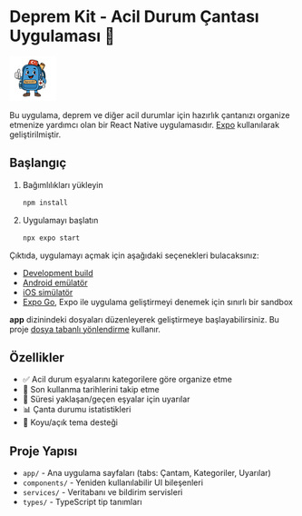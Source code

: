 # Deprem Kit - Acil Durum Çantası Uygulaması 🎒

![Welcome](assets/images/readme.png)

Bu uygulama, deprem ve diğer acil durumlar için hazırlık çantanızı organize etmenize yardımcı olan bir React Native uygulamasıdır. [Expo](https://expo.dev) kullanılarak geliştirilmiştir.

## Başlangıç

1. Bağımlılıkları yükleyin

   ```bash
   npm install
   ```

2. Uygulamayı başlatın

   ```bash
   npx expo start
   ```

Çıktıda, uygulamayı açmak için aşağıdaki seçenekleri bulacaksınız:

- [Development build](https://docs.expo.dev/develop/development-builds/introduction/)
- [Android emülatör](https://docs.expo.dev/workflow/android-studio-emulator/)
- [iOS simülatör](https://docs.expo.dev/workflow/ios-simulator/)
- [Expo Go](https://expo.dev/go), Expo ile uygulama geliştirmeyi denemek için sınırlı bir sandbox

**app** dizinindeki dosyaları düzenleyerek geliştirmeye başlayabilirsiniz. Bu proje [dosya tabanlı yönlendirme](https://docs.expo.dev/router/introduction) kullanır.

## Özellikler

- ✅ Acil durum eşyalarını kategorilere göre organize etme
- 📅 Son kullanma tarihlerini takip etme
- 🔔 Süresi yaklaşan/geçen eşyalar için uyarılar
- 📊 Çanta durumu istatistikleri
- 🌙 Koyu/açık tema desteği

## Proje Yapısı

- `app/` - Ana uygulama sayfaları (tabs: Çantam, Kategoriler, Uyarılar)
- `components/` - Yeniden kullanılabilir UI bileşenleri
- `services/` - Veritabanı ve bildirim servisleri
- `types/` - TypeScript tip tanımları